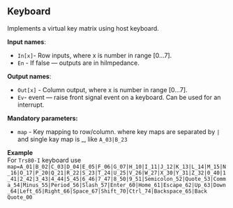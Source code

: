 ## Keyboard

Implements a virtual key matrix using host keyboard.

**Input names**:

- `In[x]`- Row inputs, where x is number in range [0…7].
- `En` - If false — outputs are in hiImpedance.

**Output names**:

- `Out[x]` - Column output, where x is number in range [0…7].
- `Ev`- event — raise front signal event on a keyboard. Can be used for an interrupt.

**Mandatory parameters:**

- `map` - Key mapping to row/column. where key maps are separated by `|` and single kay map is <keyname>_<row><column>, like `A_03|B_23`

**Example**  
For `Trs80-I` keyboard use
`map=A_01|B_02|C_03|D_04|E_05|F_06|G_07|H_10|I_11|J_12|K_13|L_14|M_15|N_16|O_17|P_20|Q_21|R_22|S_23|T_24|U_25|V_26|W_27|X_30|Y_31|Z_32|0_40|1_41|2_42|3_43|4_44|5_45|6_46|7_47|8_50|9_51|Semicolon_52|Quote_53|Comma_54|Minus_55|Period_56|Slash_57|Enter_60|Home_61|Escape_62|Up_63|Down_64|Left_65|Right_66|Space_67|Shift_70|Ctrl_74|Backspace_65|Back Quote_00` 

